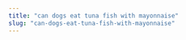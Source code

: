 ```yaml
---
title: "can dogs eat tuna fish with mayonnaise"
slug: "can-dogs-eat-tuna-fish-with-mayonnaise"
---
```


